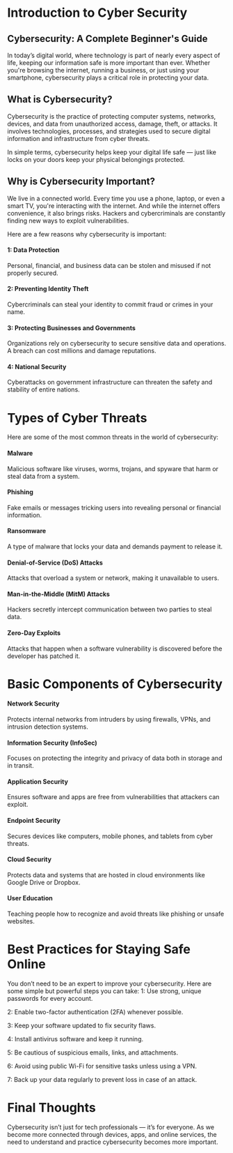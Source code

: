 # Introduction to Cyber Security

## Cybersecurity: A Complete Beginner's Guide

In today’s digital world, where technology is part of nearly every aspect of life, keeping our information safe is more important than ever. Whether you're browsing the internet, running a business, or just using your smartphone, cybersecurity plays a critical role in protecting your data. 

## What is Cybersecurity?
Cybersecurity is the practice of protecting computer systems, networks, devices, and data from unauthorized access, damage, theft, or attacks. It involves technologies, processes, and strategies used to secure digital information and infrastructure from cyber threats.

In simple terms, cybersecurity helps keep your digital life safe — just like locks on your doors keep your physical belongings protected.

## Why is Cybersecurity Important?
We live in a connected world. Every time you use a phone, laptop, or even a smart TV, you're interacting with the internet. And while the internet offers convenience, it also brings risks. Hackers and cybercriminals are constantly finding new ways to exploit vulnerabilities.

Here are a few reasons why cybersecurity is important:

#### 1: Data Protection
Personal, financial, and business data can be stolen and misused if not properly secured.

#### 2: Preventing Identity Theft
Cybercriminals can steal your identity to commit fraud or crimes in your name.

#### 3: Protecting Businesses and Governments
Organizations rely on cybersecurity to secure sensitive data and operations. A breach can cost millions and damage reputations.

#### 4: National Security
Cyberattacks on government infrastructure can threaten the safety and stability of entire nations.

# Types of Cyber Threats
Here are some of the most common threats in the world of cybersecurity:

#### Malware
Malicious software like viruses, worms, trojans, and spyware that harm or steal data from a system.

#### Phishing
Fake emails or messages tricking users into revealing personal or financial information.

#### Ransomware
A type of malware that locks your data and demands payment to release it.

#### Denial-of-Service (DoS) Attacks
Attacks that overload a system or network, making it unavailable to users.

#### Man-in-the-Middle (MitM) Attacks
Hackers secretly intercept communication between two parties to steal data.

#### Zero-Day Exploits
Attacks that happen when a software vulnerability is discovered before the developer has patched it.

# Basic Components of Cybersecurity

#### Network Security
Protects internal networks from intruders by using firewalls, VPNs, and intrusion detection systems.

#### Information Security (InfoSec)
Focuses on protecting the integrity and privacy of data both in storage and in transit.

#### Application Security
Ensures software and apps are free from vulnerabilities that attackers can exploit.

#### Endpoint Security
Secures devices like computers, mobile phones, and tablets from cyber threats.

#### Cloud Security
Protects data and systems that are hosted in cloud environments like Google Drive or Dropbox.

#### User Education
Teaching people how to recognize and avoid threats like phishing or unsafe websites.

# Best Practices for Staying Safe Online
You don’t need to be an expert to improve your cybersecurity. Here are some simple but powerful steps you can take:
1: Use strong, unique passwords for every account.

2: Enable two-factor authentication (2FA) whenever possible.

3: Keep your software updated to fix security flaws.

4: Install antivirus software and keep it running.

5: Be cautious of suspicious emails, links, and attachments.

6: Avoid using public Wi-Fi for sensitive tasks unless using a VPN.

7: Back up your data regularly to prevent loss in case of an attack.

# Final Thoughts
Cybersecurity isn’t just for tech professionals — it’s for everyone. As we become more connected through devices, apps, and online services, the need to understand and practice cybersecurity becomes more important.
